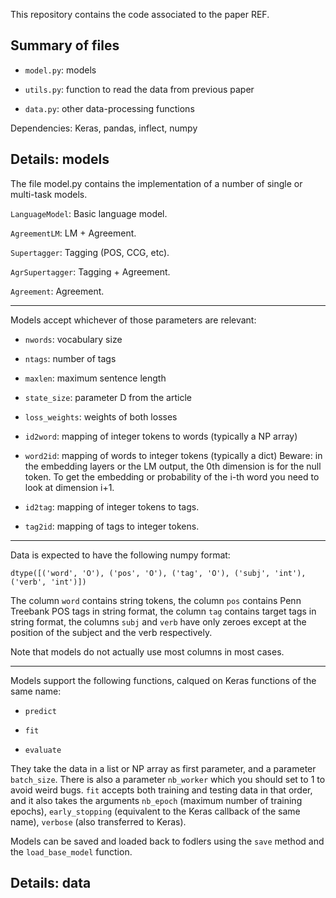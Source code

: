 This repository contains the code associated to the paper REF.

## Summary of files

* `model.py`: models

* `utils.py`: function to read the data from previous paper

* `data.py`: other data-processing functions

Dependencies:  Keras, pandas, inflect, numpy

## Details: models

The file model.py contains the implementation of a number of single or multi-task models.

`LanguageModel`: Basic language model.

`AgreementLM`: LM + Agreement.

`Supertagger`: Tagging (POS, CCG, etc).

`AgrSupertagger`: Tagging + Agreement.

`Agreement`: Agreement.

---

Models accept whichever of those parameters are relevant:

* `nwords`: vocabulary size

* `ntags`: number of tags

* `maxlen`: maximum sentence length

* `state_size`: parameter D from the article

* `loss_weights`: weights of both losses

* `id2word`: mapping of integer tokens to words (typically a NP array) 

* `word2id`: mapping of words to integer tokens (typically a dict)
    Beware: in the embedding layers or the LM output, the 0th dimension is for the null token.
    To get the embedding or probability of the i-th word you need to look at dimension i+1.

* `id2tag`: mapping of integer tokens to tags.

* `tag2id`: mapping of tags to integer tokens.

---

Data is expected to have the following numpy format:

    dtype([('word', 'O'), ('pos', 'O'), ('tag', 'O'), ('subj', 'int'), ('verb', 'int')])

The column `word` contains string tokens, the column `pos` contains Penn Treebank POS tags in string
format, the column `tag` contains target tags in string format, the columns `subj` and `verb` have
only zeroes except at the position of the subject and the verb respectively.

Note that models do not actually use most columns in most cases.

---

Models support the following functions, calqued on Keras functions of the same name:

* `predict`

* `fit`

* `evaluate`

They take the data in a list or NP array as first parameter, and a parameter `batch_size`. There is
also a parameter `nb_worker` which you should set to 1 to avoid weird bugs. `fit` accepts both
training and testing data in that order, and it also takes the arguments `nb_epoch` (maximum number
of training epochs), `early_stopping` (equivalent to the Keras callback of the same name),
`verbose` (also transferred to Keras).

Models can be saved and loaded back to fodlers using the `save` method and the `load_base_model`
function.

## Details: data


